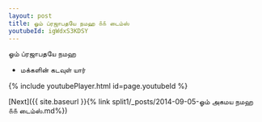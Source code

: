 ```yaml
---
layout: post
title: ஓம் ப்ரஜாபதயே நமஹ ௧௧ டைம்ஸ்
youtubeId: igWdxS3KDSY
---
```

 
 
 ஓம் ப்ரஜாபதயே நமஹ  
 
 -  மக்களின் கடவுள் யார் 
 
  
 
  
 
 
 
 
 
 


{% include youtubePlayer.html id=page.youtubeId %}
 
[Next]({{ site.baseurl }}{% link  split1/_posts/2014-09-05-ஓம் அகமய நமஹ ௧௧ டைம்ஸ்.md%})
 
